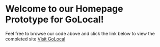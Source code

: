 # Welcome to our Homepage Prototype for GoLocal!
Feel free to browse our code above and click the link below to view the completed site
[Visit GoLocal](https://derynboscariol.github.io/homepagePrototype/)
